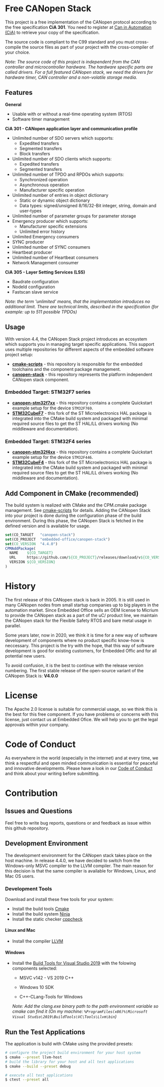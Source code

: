 
# Free CANopen Stack

This project is a free implementation of the CANopen protocol according to the free specification **CiA 301**. You need to register at [Can in Automation (CiA)](https://www.can-cia.org/) to retrieve your copy of the specification.

The source code is compliant to the C99 standard and you must cross-compile the source files as part of your project with the cross-compiler of your choice.

*Note: The source code of this project is independent from the CAN controller and microcontroller hardware. The hardware specific parts are called drivers. For a full featured CANopen stack, we need the drivers for hardware timer, CAN controller and a non-volatile storage media.*

## Features

**General**

- Usable with or without a real-time operating system (RTOS)
- Software timer management

**CiA 301 - CANopen application layer and communication profile**

- Unlimited number of SDO servers which supports:
  - Expedited transfers
  - Segmented transfers
  - Block transfers
- Unlimited number of SDO clients which supports:
  - Expedited transfers
  - Segmented transfers
- Unlimited number of TPDO and RPDOs which supports:
  - Synchronized operation
  - Asynchronous operation
  - Manufacturer specific operation
- Unlimited number of entries in object dictionary
  - Static or dynamic object dictionary
  - Data types: signed/unsigned 8/16/32-Bit integer, string, domain and user-types
- Unlimited number of parameter groups for parameter storage
- Emergency producer which supports:
  - Manufacturer specific extensions
  - Unlimited error history
- Unlimited Emergency consumers
- SYNC producer
- Unlimited number of SYNC consumers
- Heartbeat producer
- Unlimited number of Heartbeat consumers
- Network Management consumer

**CiA 305 - Layer Setting Services (LSS)**

- Baudrate configuration
- NodeId configuration
- Fastscan slave service

*Note: the term 'unlimited' means, that the implementation introduces no additional limit. There are technical limits, described in the specification (for example: up to 511 possible TPDOs)*

## Usage

With version 4.4, the CANopen Stack project introduces an ecosystem which supports you in managing target specific applications. This support uses multiple repositories for different aspects of the embedded software project setup:

- **[cmake-scripts](https://github.com/embedded-office/cmake-scripts)** - this repository is responsible for the embedded toolchains and the component package management.
- **[canopen-stack](https://github.com/embedded-office/canopen-stack)** - this repository represents the platform independent CANopen stack component.

### Embedded Target: STM32F7 series

- **[canopen-stm32f7xx](https://github.com/embedded-office/canopen-stm32f7xx)** - this repository contains a complete Quickstart example setup for the device `STM32F769`.
- **[STM32CubeF7](https://github.com/embedded-office/STM32CubeF7)** - this fork of the ST Microelectronics HAL package is integrated into the CMake build system and packaged with minimal required source files to get the ST HAL/LL drivers working (No middleware and documentation).

### Embedded Target: STM32F4 series

- **[canopen-stm32f4xx](https://github.com/embedded-office/canopen-stm32f4xx)** - this repository contains a complete Quickstart example setup for the device `STM32F446`.
- **[STM32CubeF4](https://github.com/embedded-office/STM32CubeF4)** - this fork of the ST Microelectronics HAL package is integrated into the CMake build system and packaged with minimal required source files to get the ST HAL/LL drivers working (No middleware and documentation).

## Add Component in CMake (recommended)

The build system is realized with CMake and the CPM.cmake package management. See [cmake-scripts](https://github.com/embedded-office/cmake-scripts) for details. Adding the CANopen Stack into your project is done during the configuration phase of the build environment. During this phase, the CANopen Stack is fetched in the defined version and is available for usage.

```cmake
set(CO_TARGET   "canopen-stack")
set(CO_PROJECT  "embedded-office/canopen-stack")
set(CO_VERSION  "4.4.0")
CPMAddPackage(
  NAME    ${CO_TARGET}
  URL     https://github.com/${CO_PROJECT}/releases/download/v${CO_VERSION}/${CO_TARGET}-src.zip
  VERSION ${CO_VERSION}
)
```

# History

The first release of this CANopen stack is back in 2005. It is still used in many CANopen nodes from small startup companies up to big players in the automation market. Since Embedded Office sells an OEM license to Micrium to provide the CANopen stack as a part of the uC/ product line, we maintain the CANopen stack for the Flexible Safety RTOS and bare metal usage in parallel.

Some years later, now in 2020, we think it is time for a new way of software development of components where no product specific know-how is neccessary. This project is the try with the hope, that this way of software development is good for existing customers, for Embedded Offic and for all potential new users.

To avoid confusion, it is the best to continue with the release version numbering. The first stable release of the open-source variant of the CANopen Stack is: **V4.0.0**

# License

The Apache 2.0 license is suitable for commercial usage, so we think this is the best for this free component. If you have problems or concerns with this license, just contact us at Embedded Ofice. We will help you to get the legal approvals within your company.

# Code of Conduct

As everywhere in the world (especially in the internet) and at every time, we think a respectful and open minded communication is essential for peaceful and innovative developments. Please have a look in our [Code of Conduct](.github/CODE_OF_CONDUCT.md) and think about your writing before submitting.

# Contribution

## Issues and Questions

Feel free to write bug reports, questions or and feedback as issue within this github repository.

## Development Environment

The development environment for the CANopen stack takes place on the host machine. In release 4.4.0, we have decided to switch from the Windows-only MSVC compiler to the LLVM compiler. The main reason for this decision is that the same compiler is available for Windows, Linux, and Mac OS users.

### Development Tools

Download and install these free tools for your system:

- Install the build tools [Cmake](https://cmake.org/)
- Install the build system [Ninja](https://ninja-build.org/)
- Install the static checker [cppcheck](http://cppcheck.net/)

#### Linux and Mac

- Install the compiler [LLVM](https://clang.llvm.org/)

#### Windows

- Install the [Build Tools for Visual Studio 2019](https://my.visualstudio.com/Downloads?q=Build%20Tools%20for%20Visual%20Studio%202019) with the folowing components selected:

  - MSVC v142 - VS 2019 C++

  - Windows 10 SDK

  - C++-CLang-Tools for Windows

  *Note: Add the clang.exe binary path to the path environment variable so cmake can find it (On my machine: `%ProgramFiles(x86)%\Microsoft Visual Studio\2019\BuildTools\VC\Tools\Llvm\bin`)*

## Run the Test Applications

The application is build with CMake using the provided presets:

```bash
# configure the project build environment for your host system
$ cmake --preset llvm-host
# build the library for your host and all test applications
$ cmake --build --preset debug

# execute all test applications
$ ctest --preset all
```
